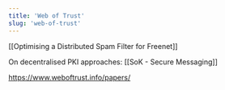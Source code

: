 ```yaml
---
title: 'Web of Trust'
slug: 'web-of-trust'
---
```


[[Optimising a Distributed Spam Filter for Freenet]]

On decentralised PKI approaches:
[[SoK - Secure Messaging]]

https://www.weboftrust.info/papers/